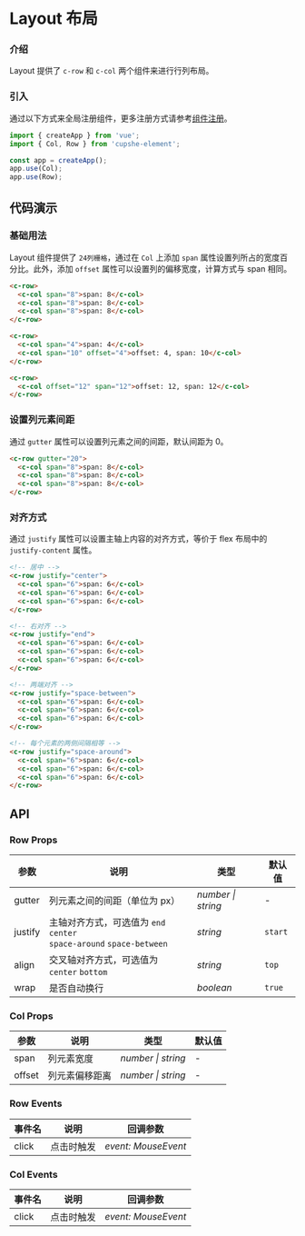# Layout 布局

### 介绍

Layout 提供了 `c-row` 和 `c-col` 两个组件来进行行列布局。

### 引入

通过以下方式来全局注册组件，更多注册方式请参考[组件注册](#/zh-CN/advanced-usage#zu-jian-zhu-ce)。

```js
import { createApp } from 'vue';
import { Col, Row } from 'cupshe-element';

const app = createApp();
app.use(Col);
app.use(Row);
```

## 代码演示

### 基础用法

Layout 组件提供了 `24列栅格`，通过在 `Col` 上添加 `span` 属性设置列所占的宽度百分比。此外，添加 `offset` 属性可以设置列的偏移宽度，计算方式与 span 相同。

```html
<c-row>
  <c-col span="8">span: 8</c-col>
  <c-col span="8">span: 8</c-col>
  <c-col span="8">span: 8</c-col>
</c-row>

<c-row>
  <c-col span="4">span: 4</c-col>
  <c-col span="10" offset="4">offset: 4, span: 10</c-col>
</c-row>

<c-row>
  <c-col offset="12" span="12">offset: 12, span: 12</c-col>
</c-row>
```

### 设置列元素间距

通过 `gutter` 属性可以设置列元素之间的间距，默认间距为 0。

```html
<c-row gutter="20">
  <c-col span="8">span: 8</c-col>
  <c-col span="8">span: 8</c-col>
  <c-col span="8">span: 8</c-col>
</c-row>
```

### 对齐方式

通过 `justify` 属性可以设置主轴上内容的对齐方式，等价于 flex 布局中的 `justify-content` 属性。

```html
<!-- 居中 -->
<c-row justify="center">
  <c-col span="6">span: 6</c-col>
  <c-col span="6">span: 6</c-col>
  <c-col span="6">span: 6</c-col>
</c-row>

<!-- 右对齐 -->
<c-row justify="end">
  <c-col span="6">span: 6</c-col>
  <c-col span="6">span: 6</c-col>
  <c-col span="6">span: 6</c-col>
</c-row>

<!-- 两端对齐 -->
<c-row justify="space-between">
  <c-col span="6">span: 6</c-col>
  <c-col span="6">span: 6</c-col>
  <c-col span="6">span: 6</c-col>
</c-row>

<!-- 每个元素的两侧间隔相等 -->
<c-row justify="space-around">
  <c-col span="6">span: 6</c-col>
  <c-col span="6">span: 6</c-col>
  <c-col span="6">span: 6</c-col>
</c-row>
```

## API

### Row Props

| 参数 | 说明 | 类型 | 默认值 |
| --- | --- | --- | --- |
| gutter | 列元素之间的间距（单位为 px） | _number \| string_ | - |
| justify | 主轴对齐方式，可选值为 `end` `center` <br> `space-around` `space-between` | _string_ | `start` |
| align | 交叉轴对齐方式，可选值为 `center` `bottom` | _string_ | `top` |
| wrap | 是否自动换行 | _boolean_ | `true` |

### Col Props

| 参数   | 说明           | 类型               | 默认值 |
| ------ | -------------- | ------------------ | ------ |
| span   | 列元素宽度     | _number \| string_ | -      |
| offset | 列元素偏移距离 | _number \| string_ | -      |

### Row Events

| 事件名 | 说明       | 回调参数            |
| ------ | ---------- | ------------------- |
| click  | 点击时触发 | _event: MouseEvent_ |

### Col Events

| 事件名 | 说明       | 回调参数            |
| ------ | ---------- | ------------------- |
| click  | 点击时触发 | _event: MouseEvent_ |
